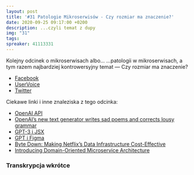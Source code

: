 ```yaml
---
layout: post
title: '#31 Patologie Mikroserwisów - Czy rozmiar ma znaczenie?'
date: 2020-09-25 09:17:00 +0200
description: ...czyli temat z dupy
img: "31"
tags:
spreaker: 41113331
---
```

Kolejny odcinek o mikroserwisach albo… …patologii w mikroserwisach, a tym razem najbardziej kontrowersyjny temat — Czy rozmiar ma znaczenie?

- [Facebook](https://www.facebook.com/patoarchitekci/)
- [UserVoice](https://github.com/patoarchitekci/uservoice/issues)
- [Twitter](https://twitter.com/patoarchitekci)

Ciekawe linki i inne znaleziska z tego odcinka:

- [OpenAI API](https://openai.com/blog/openai-api/)
- [OpenAI’s new text generator writes sad poems and corrects lousy grammar](https://thenextweb.com/neural/2020/05/29/openais-new-text-generator-writes-sad-poems-and-corrects-lousy-grammar/)
- [GPT-3 i JSX](https://twitter.com/sharifshameem/status/1282676454690451457)
- [GPT i Figma](https://twitter.com/jsngr/status/1284511080715362304)
- [Byte Down: Making Netflix’s Data Infrastructure Cost-Effective](https://netflixtechblog.com/byte-down-making-netflixs-data-infrastructure-cost-effective-fee7b3235032)
- [Introducing Domain-Oriented Microservice Architecture](https://eng.uber.com/microservice-architecture/)

### Transkrypcja wkrótce
